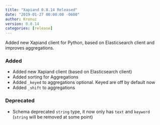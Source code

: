 ```yaml
---
title: "Xapiand 0.8.14 Released"
date: "2019-01-27 00:00:00 -0600"
author: Kronuz
version: 0.8.14
categories: [release]
---
```


Added new Xapiand client for Python, based on Elasticsearch client and improves
aggregations.


### Added
- Added new Xapiand client (based on Elasticsearch client)
- Added sorting for Aggregations
- Added `_keyed` to aggregations optional. Keyed are off by default now
- Added `_shift` to aggregations

### Deprecated
- Schema deprecated `string` type, it now only has `text` and
  `keyword` (`string` will be removed at some point)
